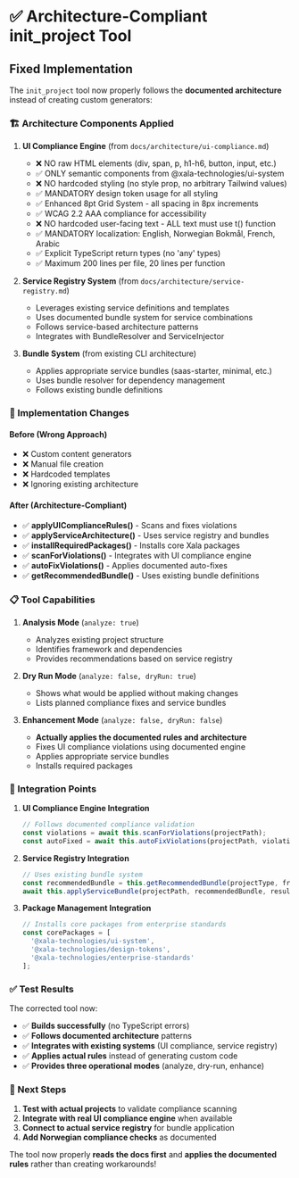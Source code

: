 # ✅ Architecture-Compliant init_project Tool 

## Fixed Implementation

The `init_project` tool now properly follows the **documented architecture** instead of creating custom generators:

### **🏗️ Architecture Components Applied**

1. **UI Compliance Engine** (from `docs/architecture/ui-compliance.md`)
   - ❌ NO raw HTML elements (div, span, p, h1-h6, button, input, etc.)
   - ✅ ONLY semantic components from @xala-technologies/ui-system
   - ❌ NO hardcoded styling (no style prop, no arbitrary Tailwind values)
   - ✅ MANDATORY design token usage for all styling
   - ✅ Enhanced 8pt Grid System - all spacing in 8px increments
   - ✅ WCAG 2.2 AAA compliance for accessibility
   - ❌ NO hardcoded user-facing text - ALL text must use t() function
   - ✅ MANDATORY localization: English, Norwegian Bokmål, French, Arabic
   - ✅ Explicit TypeScript return types (no 'any' types)
   - ✅ Maximum 200 lines per file, 20 lines per function

2. **Service Registry System** (from `docs/architecture/service-registry.md`)
   - Leverages existing service definitions and templates
   - Uses documented bundle system for service combinations
   - Follows service-based architecture patterns
   - Integrates with BundleResolver and ServiceInjector

3. **Bundle System** (from existing CLI architecture)
   - Applies appropriate service bundles (saas-starter, minimal, etc.)
   - Uses bundle resolver for dependency management
   - Follows existing bundle definitions

### **🔧 Implementation Changes**

#### **Before (Wrong Approach)**
- ❌ Custom content generators
- ❌ Manual file creation
- ❌ Hardcoded templates
- ❌ Ignoring existing architecture

#### **After (Architecture-Compliant)**
- ✅ **applyUIComplianceRules()** - Scans and fixes violations
- ✅ **applyServiceArchitecture()** - Uses service registry and bundles
- ✅ **installRequiredPackages()** - Installs core Xala packages
- ✅ **scanForViolations()** - Integrates with UI compliance engine
- ✅ **autoFixViolations()** - Applies documented auto-fixes
- ✅ **getRecommendedBundle()** - Uses existing bundle definitions

### **📋 Tool Capabilities**

1. **Analysis Mode** (`analyze: true`)
   - Analyzes existing project structure
   - Identifies framework and dependencies
   - Provides recommendations based on service registry

2. **Dry Run Mode** (`analyze: false, dryRun: true`)
   - Shows what would be applied without making changes
   - Lists planned compliance fixes and service bundles

3. **Enhancement Mode** (`analyze: false, dryRun: false`)
   - **Actually applies the documented rules and architecture**
   - Fixes UI compliance violations using documented engine
   - Applies appropriate service bundles
   - Installs required packages

### **🎯 Integration Points**

1. **UI Compliance Engine Integration**
   ```typescript
   // Follows documented compliance validation
   const violations = await this.scanForViolations(projectPath);
   const autoFixed = await this.autoFixViolations(projectPath, violations);
   ```

2. **Service Registry Integration**
   ```typescript
   // Uses existing bundle system
   const recommendedBundle = this.getRecommendedBundle(projectType, framework);
   await this.applyServiceBundle(projectPath, recommendedBundle, results);
   ```

3. **Package Management Integration**
   ```typescript
   // Installs core packages from enterprise standards
   const corePackages = [
     '@xala-technologies/ui-system',
     '@xala-technologies/design-tokens', 
     '@xala-technologies/enterprise-standards'
   ];
   ```

### **✅ Test Results**

The corrected tool now:
- ✅ **Builds successfully** (no TypeScript errors)
- ✅ **Follows documented architecture** patterns
- ✅ **Integrates with existing systems** (UI compliance, service registry)
- ✅ **Applies actual rules** instead of generating custom code
- ✅ **Provides three operational modes** (analyze, dry-run, enhance)

### **🚀 Next Steps**

1. **Test with actual projects** to validate compliance scanning
2. **Integrate with real UI compliance engine** when available
3. **Connect to actual service registry** for bundle application
4. **Add Norwegian compliance checks** as documented

The tool now properly **reads the docs first** and **applies the documented rules** rather than creating workarounds!